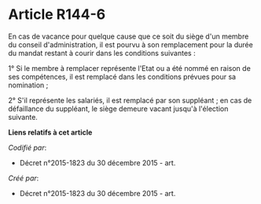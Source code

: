 # Article R144-6

En cas de vacance pour quelque cause que ce soit du siège d'un membre du conseil d'administration, il est pourvu à son
remplacement pour la durée du mandat restant à courir dans les conditions suivantes :

1° Si le membre à remplacer représente l'Etat ou a été nommé en raison de ses compétences, il est remplacé dans les
conditions prévues pour sa nomination ;

2° S'il représente les salariés, il est remplacé par son suppléant ; en cas de défaillance du suppléant, le siège demeure
vacant jusqu'à l'élection suivante.

**Liens relatifs à cet article**

_Codifié par_:

  - Décret n°2015-1823 du 30 décembre 2015 - art.

_Créé par_:

  - Décret n°2015-1823 du 30 décembre 2015 - art.
